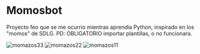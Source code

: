 # Momosbot
Proyecto feo que se me ocurrio mientras aprendia Python, inspirado en los "momos" de SDLG.
PD: OBLIGATORIO importar plantillas, o no funcionara.

![momazos33](https://github.com/user-attachments/assets/a3d4b142-bae0-476d-8476-91626e4d047e)
![momazos22](https://github.com/user-attachments/assets/2ddbdeb9-99d6-4d8b-935f-6c629a4d828d)
![momazos11](https://github.com/user-attachments/assets/0d9c0059-406e-49a9-a1dd-02f19868926a)
